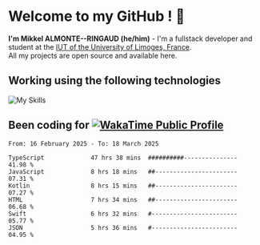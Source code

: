 # Welcome to my GitHub ! 🌃

**I'm Mikkel ALMONTE--RINGAUD (he/him)** - I'm a fullstack developer and student at the [IUT of the University of Limoges, France](https://iut.unilim.fr). \
All my projects are open source and available here.

## Working using the following technologies

![My Skills](https://skillicons.dev/icons?i=solidjs,pnpm,nodejs,ts,js,vercel,netlify,html,css,rust,astro,git,vue,md,electron,figma,github,bash,bun,cloudflare,py,tailwind,nginx,npm,tauri,vite,zig,yarn,windicss,dart,flutter,kotlin&theme=dark)

## Been coding for [![WakaTime Public Profile](https://wakatime.com/badge/user/0839e595-e07a-435c-8d59-ed95f2a3d6dd.svg?style=flat-square)](https://wakatime.com/@0839e595-e07a-435c-8d59-ed95f2a3d6dd)

<!--START_SECTION:waka-->

```plain
From: 16 February 2025 - To: 18 March 2025

TypeScript             47 hrs 38 mins  ##########---------------   41.98 %
JavaScript             8 hrs 18 mins   ##-----------------------   07.31 %
Kotlin                 8 hrs 15 mins   ##-----------------------   07.27 %
HTML                   7 hrs 34 mins   ##-----------------------   06.68 %
Swift                  6 hrs 32 mins   #------------------------   05.77 %
JSON                   5 hrs 36 mins   #------------------------   04.95 %
```

<!--END_SECTION:waka-->
